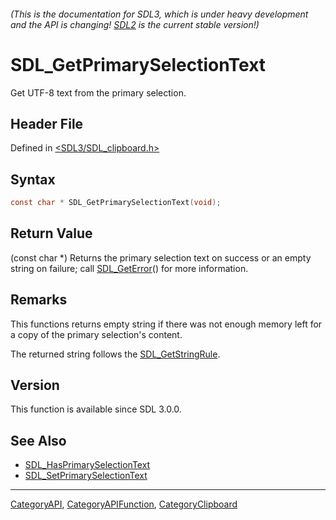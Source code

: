 ###### (This is the documentation for SDL3, which is under heavy development and the API is changing! [SDL2](https://wiki.libsdl.org/SDL2/) is the current stable version!)
# SDL_GetPrimarySelectionText

Get UTF-8 text from the primary selection.

## Header File

Defined in [<SDL3/SDL_clipboard.h>](https://github.com/libsdl-org/SDL/blob/main/include/SDL3/SDL_clipboard.h)

## Syntax

```c
const char * SDL_GetPrimarySelectionText(void);
```

## Return Value

(const char *) Returns the primary selection text on success or an empty
string on failure; call [SDL_GetError](SDL_GetError)() for more
information.

## Remarks

This functions returns empty string if there was not enough memory left for
a copy of the primary selection's content.

The returned string follows the [SDL_GetStringRule](SDL_GetStringRule).

## Version

This function is available since SDL 3.0.0.

## See Also

- [SDL_HasPrimarySelectionText](SDL_HasPrimarySelectionText)
- [SDL_SetPrimarySelectionText](SDL_SetPrimarySelectionText)

----
[CategoryAPI](CategoryAPI), [CategoryAPIFunction](CategoryAPIFunction), [CategoryClipboard](CategoryClipboard)

